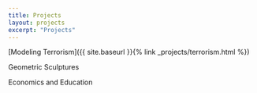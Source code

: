 ```yaml
---
title: Projects
layout: projects
excerpt: "Projects"
---
```


[Modeling Terrorism]({{ site.baseurl }}{% link _projects/terrorism.html %})

Geometric Sculptures

Economics and Education
